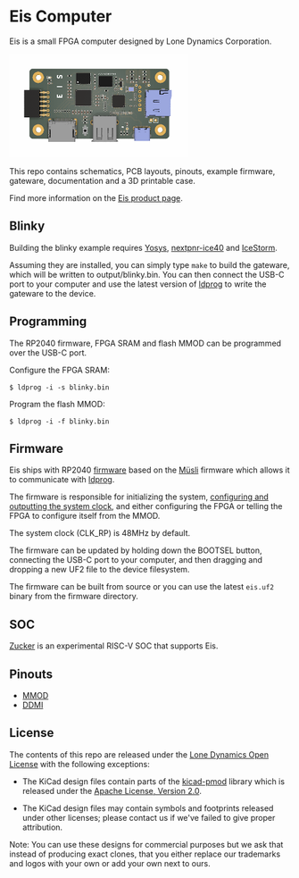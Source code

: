 # Eis Computer

Eis is a small FPGA computer designed by Lone Dynamics Corporation.

![Eis Computer](https://github.com/machdyne/eis/blob/88b2240afcf820420434226afd51348e94bad919/eis.png)

This repo contains schematics, PCB layouts, pinouts, example firmware, gateware, documentation and a 3D printable case.

Find more information on the [Eis product page](https://machdyne.com/product/eis-computer/).

## Blinky 

Building the blinky example requires [Yosys](https://github.com/YosysHQ/yosys), [nextpnr-ice40](https://github.com/YosysHQ/nextpnr) and [IceStorm](https://github.com/YosysHQ/icestorm).

Assuming they are installed, you can simply type `make` to build the gateware, which will be written to output/blinky.bin. You can then connect the USB-C port to your computer and use the latest version of [ldprog](https://github.com/machdyne/ldprog) to write the gateware to the device.

## Programming

The RP2040 firmware, FPGA SRAM and flash MMOD can be programmed over the USB-C port.

Configure the FPGA SRAM:

```
$ ldprog -i -s blinky.bin
```

Program the flash MMOD:

```
$ ldprog -i -f blinky.bin
```

## Firmware

Eis ships with RP2040 [firmware](firmware) based on the [Müsli](https://github.com/machdyne/musli) firmware which allows it to communicate with [ldprog](https://github.com/machdyne/ldprog).

The firmware is responsible for initializing the system, [configuring and outputting the system clock](https://raspberrypi.github.io/pico-sdk-doxygen/group__hardware__clocks.html#details), and either configuring the FPGA or telling the FPGA to configure itself from the MMOD.

The system clock (CLK\_RP) is 48MHz by default.

The firmware can be updated by holding down the BOOTSEL button, connecting the USB-C port to your computer, and then dragging and dropping a new UF2 file to the device filesystem.

The firmware can be built from source or you can use the latest `eis.uf2` binary from the firmware directory.

## SOC

[Zucker](https://github.com/machdyne/zucker) is an experimental RISC-V SOC that supports Eis.

## Pinouts

 * [MMOD](https://github.com/machdyne/mmod)
 * [DDMI](https://github.com/machdyne/ddmi)

## License

The contents of this repo are released under the [Lone Dynamics Open License](LICENSE.md) with the following exceptions:

- The KiCad design files contain parts of the [kicad-pmod](https://github.com/mithro/kicad-pmod) library which is released under the [Apache License, Version 2.0](https://www.apache.org/licenses/LICENSE-2.0.html).

- The KiCad design files may contain symbols and footprints released under other licenses; please contact us if we've failed to give proper attribution.

Note: You can use these designs for commercial purposes but we ask that instead of producing exact clones, that you either replace our trademarks and logos with your own or add your own next to ours.
